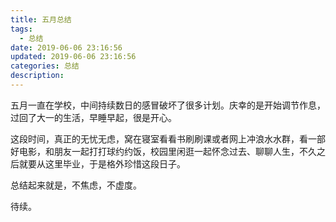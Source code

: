 ```yaml
---
title: 五月总结
tags:
  - 总结
date: 2019-06-06 23:16:56
updated: 2019-06-06 23:16:56
categories: 总结
description:
---
```


五月一直在学校，中间持续数日的感冒破坏了很多计划。庆幸的是开始调节作息，过回了大一的生活，早睡早起，很是开心。

这段时间，真正的无忧无虑，窝在寝室看看书刷刷课或者网上冲浪水水群，看一部好电影，和朋友一起打打球约约饭，校园里闲逛一起怀念过去、聊聊人生，不久之后就要从这里毕业，于是格外珍惜这段日子。

总结起来就是，不焦虑，不虚度。

待续。

<!-- more -->

